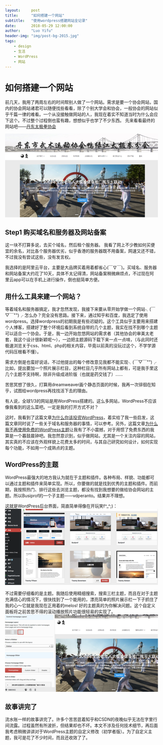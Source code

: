 ```yaml
---
layout:     post
title:      "如何搭建一个网站"
subtitle:   "使用wordpress搭建网站全记录"
date:       2018-05-29 12:00:00
author:     "Luo Yifu"
header-img: "img/post-bg-2015.jpg"
tags:
    - design
    - 生活
    - WordPress
    - 网站
---
```

# 如何搭建一个网站
前几天，我用了两周左右的时间帮别人做了一个网站。需求是要一个协会网站，国内的协会网站诸君可以随便找些看看，除了个别大学会和协会，一般协会的网站似乎千篇一律的难看。一个从没接触做网站的人，我现在着实不知道当时为什么会应下这个。不过整个过程倒也蛮有趣，想想似乎也学了不少东西。
先来看看最终的网站吧——[丹东太极拳协会](www.yalu-river-taiji.com)

![网站首页](/img/in-post/20180529_5.png)


## Step1 购买域名和服务器及网站备案
这一块不打算多说，去买个域名，然后租个服务器。
我看了网上不少教如何买便宜的余名，对比各个服务器优劣，似乎香港的服务器既不用备案，网速又还不错，不过我没有尝试这些，没有发言权。

我选择的是阿里云平台，主要是大品牌买着用着都省心(￣∇￣)。买域名、服务器和网站备案大约花了10天，具体不太记得清，网站备案稍微麻烦点，不过现在阿里云app可以在手机上进行操作，倒也挺简单方便。

## 用什么工具来建一个网站？
等着域名和服务器搞定，我才忽然发现，我接下来要从零开始学做一个网站╮(￣▽￣"")╭
怎么办？完全没有思路。接下来，通过知乎和百度，我选定了使用wordpress。选择wordpress的初期我是有些迟疑的。这个工具似乎主要用来搭建个人博客，搭建好了整个环境后看到系统自带的几个主题，我实在找不到哪个主题可以适合一个协会。于是，我一边开始忽悠网站的需求者（其他协会的审美太老套，我这个设计很新颖呢～），一边把主题源码下载下来一点一点啃，（与此同时还极速浏览关于css、html、php的相关内容，毕竟以前真的没玩过这个，不学学源代码压根看不懂）。

需求方倒是也蛮好说话，不过他提出的每个修改意见我都不能实现╮(￣▽￣"")╭
比如，提出要加一个照片展示栏目，这种栏目几乎所有网站上都有，可是我手里这几个主题不支持啊，除非升级成进阶版（也就是药交钱了）……

苦思冥想了很久，打算用dreamweaver画个静态页面的时候，我再一次徘徊在知乎，试图给wordpress再找找活下去的理由。

有人说，全球1/3的网站是用WordPress搭建的。这么多网站，WordPress不应该像我看到的这么菜吧。一定是我的打开方式不对？

这时，我看到了这篇文章[为什么你该投资WordPress](https://www.wpshushu.com/p/1183/)，着实给了我一些启发，这篇文章同时说了一些关于域名和服务器的事情，可以参考。另外，这篇文章[为什么我不再使用免费的WordPress主题](https://www.wpshushu.com/p/204/)让我有了不小震撼，对于用惯了免费东西的我算是一个暮鼓晨钟吧。我忽然意识到，似乎做网站，尤其是一个关注内容的网站，其实真的不应该在外观样貌上花费太多的时间，与其自己研究如何设计，如何实现每个功能，不如用一个成熟点的主题。

## WordPress的主题
WordPress最强大的地方我认为就在于主题和插件。各种布局、样貌、功能都可以通过主题和插件来简单实现。所以，你要做的就是找到优秀的主题和插件。而前期，我按照热门、排行这些去浏览主题，都没有找到我想要的做给协会网站的主题。所以Busiprof的一个子主题——vdperanto。结果并不理想。

这就是WordPress后台界面，简直简单得像在开玩笑f^_^;)：
![img](/img/in-post/20180529_10.png)

不过需要仔细看的是主题。我随后使用精细搜索，搜索三栏主题，而且在对于主题充满信心的情况下，很快找到了一个能用的，漂亮简单的照片展示栏一下子抓住了我的心～它就是我现在正用着的melos!
好的主题真的为你解决问题。这个自定义面板将之前苦思不得的滚动播放照片功能很轻易的实现了。
![主题自定义页面](/img/in-post/20180529_11.png)

## 故事讲完了
流水账一样的故事讲完了。许多个苦苦逛着知乎和CSDN的夜晚似乎无法在字里行间流露。过程虽然有所波折，但结果却也不坏。本文不涉及任何技术细节，再后面我考虑稍微讲讲对于WordPress主题的自定义修改（初学者版）。为了自定义主题，我可是花了不少时间，而且还收效了了。
